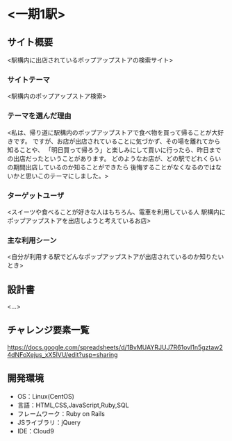 # <一期1駅>

## サイト概要
<駅構内に出店されているポップアップストアの検索サイト>

### サイトテーマ
<駅構内のポップアップストア検索>

### テーマを選んだ理由
<私は、帰り道に駅構内のポップアップストアで食べ物を買って帰ることが大好きです。
ですが、お店が出店されていることに気づかず、その場を離れてから知ることや、
「明日買って帰ろう」と楽しみにして買いに行ったら、昨日までの出店だったということがあります。
どのようなお店が、どの駅でどれくらいの期間出店しているのか知ることができたら
後悔することがなくなるのではないかと思いこのテーマにしました。>

### ターゲットユーザ
<スイーツや食べることが好きな人はもちろん、電車を利用している人
駅構内にポップアップストアを出店しようと考えているお店>

### 主な利用シーン
<自分が利用する駅でどんなポップアップストアが出店されているのか知りたいとき>

## 設計書
<...>

## チャレンジ要素一覧
<https://docs.google.com/spreadsheets/d/1BvMUAYRJUJ7R61ovl1n5gztaw24dNFoXejus_xX5lVU/edit?usp=sharing>

## 開発環境
- OS：Linux(CentOS)
- 言語：HTML,CSS,JavaScript,Ruby,SQL
- フレームワーク：Ruby on Rails
- JSライブラリ：jQuery
- IDE：Cloud9
